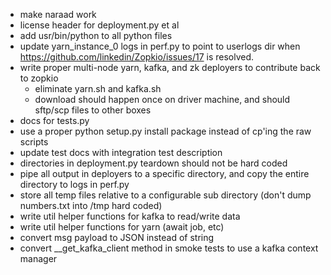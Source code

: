 * make naraad work
* license header for deployment.py et al
* add usr/bin/python to all python files
* update yarn_instance_0 logs in perf.py to point to userlogs dir when https://github.com/linkedin/Zopkio/issues/17 is resolved.
* write proper multi-node yarn, kafka, and zk deployers to contribute back to zopkio 
  * eliminate yarn.sh and kafka.sh
  * download should happen once on driver machine, and should sftp/scp files to other boxes
* docs for tests.py
* use a proper python setup.py install package instead of cp'ing the raw scripts
* update test docs with integration test description
* directories in deployment.py teardown should not be hard coded
* pipe all output in deployers to a specific directory, and copy the entire directory to logs in perf.py
* store all temp files relative to a configurable sub directory (don't dump numbers.txt into /tmp hard coded)
* write util helper functions for kafka to read/write data
* write util helper functions for yarn (await job, etc)
* convert msg payload to JSON instead of string
* convert __get_kafka_client method in smoke tests to use a kafka context manager
